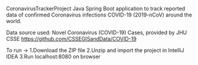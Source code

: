 CoronavirusTrackerProject
Java Spring Boot application to track reported data of confirmed Coronavirus infections COVID-19 (2019-nCoV) around the world.

Data source used: Novel Coronavirus (COVID-19) Cases, provided by JHU CSSE 
https://github.com/CSSEGISandData/COVID-19

To run -> 
1.Download the ZIP file
2.Unzip and import the project in IntelliJ IDEA
3.Run localhost:8080 on browser

